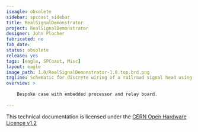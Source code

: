 ```yaml
---
iseagle: obsolete
sidebar: spcoast_sidebar
title: RealSignalDemonstrator
project: RealSignalDemonstrator
designer: John Plocher
fabricated: no
fab_date: 
status: obsolete
release: yes
tags: [eagle, SPCoast, Misc]
layout: eagle
image_path: 1.0/RealSignalDemonstrator-1.0.top.brd.png
tagline: Schematic for discrete wiring of a railroad signal head using an ATTiny and relays
overview: >
    
    Bespoke case with embedded processor and relay board.
    
---
```



This technical documentation is licensed under the [CERN Open Hardware Licence v1.2](http://www.ohwr.org/attachments/2388/cern_ohl_v_1_2.txt)
